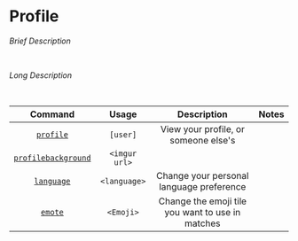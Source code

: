 #  Profile

*Brief Description*

<br>

*Long Description*

<br>

| Command | Usage | Description | Notes |
| :---: | :---: | :---: | :---: |
| [`profile`](profile/profile.md) | `[user]` | View your profile, or someone else's | |
| [`profilebackground`](profile/profilebackground.md) | `<imgur url>` | | |
| [`language`](profile/language.md) | `<language>` | Change your personal language preference | |
| [`emote`](profile/emote.md) | `<Emoji>` | Change the emoji tile you want to use in matches | |